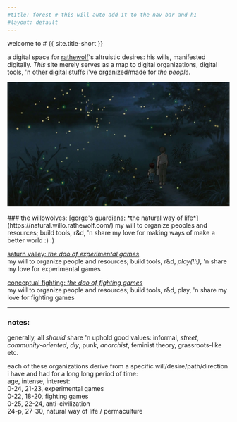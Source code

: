```yaml
---
#title: forest # this will auto add it to the nav bar and h1
#layout: default
---
```

<div class="center" markdown="1">
welcome to
# {{ site.title-short }}
  
a digital space for [rathewolf](https://www.rathewolf.com)'s altruistic desires: his wills, manifested digitally. *This* site merely serves as a map to digital organizations, digital tools, 'n other digital stuffs i've organized/made for *the people*.

![](assets/images/graveyard-of-fireflies.jpg?raw=true) 

</div>
### the willowolves:
[gorge's guardians: *the natural way of life*](https://natural.willo.rathewolf.com/)  
my will to organize peoples and resources;  build tools, r&d, 'n share my love for making ways of make a better world :) :)

[saturn valley: *the dao of experimental games*](https://experimental.willo.rathewolf.com)  
my will to organize people and resources; build tools, r&d, *play(!!!)*, 'n share my love for experimental games

[conceptual fighting: *the dao of fighting games*](https://fighting.willo.rathewolf.com)  
my will to organize people and resources; build tools, r&d, play, 'n share my love for fighting games
  
---

### notes:
generally, all *should* share 'n uphold good values: informal, *street*, *community-oriented*, *diy*, punk, *anarchist*, feminist theory, grassroots-like etc.

each of these organizations derive from a specific will/desire/path/direction i have and had for a long long period of time:  
age, intense, interest:  
0-24, 21-23, experimental games  
0-22, 18-20, fighting games  
0-25, 22-24, anti-civilization  
24-p, 27-30, natural way of life / permaculture

